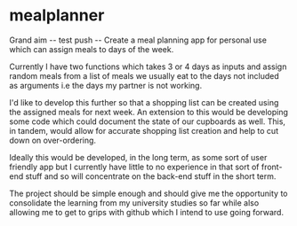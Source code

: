 # mealplanner

Grand aim
-- test push --
Create a meal planning app for personal use which can assign meals to days of the week.

Currently I have two functions which takes 3 or 4 days as inputs and assign random meals from a list of meals we usually eat to the days not included
as arguments i.e the days my partner is not working.

I'd like to develop this further so that a shopping list can be created using the assigned meals for next week. An extension to this would be developing some 
code which could document the state of our cupboards as well. This, in tandem, would allow for accurate shopping list creation and help to cut down on over-ordering.

Ideally this would be developed, in the long term, as some sort of user friendly app but I currently have little to no experience in that sort of front-end stuff and so will
concentrate on the back-end stuff in the short term. 

The project should be simple enough and should give me the opportunity to consolidate the learning from my university studies so far while also allowing me to get to
grips with github which I intend to use going forward.
